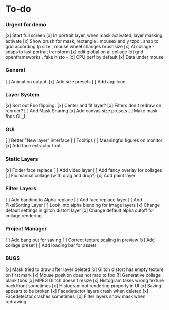 # To-do
### Urgent for demo

  [x] Start full screen
  [x] In portrait layer, when mask activated, layer masking activate
  [x] Show brush for mask, rectangle . mousex and y tzpo . snap to grid according tp size , mouse wheel changes brushsize
  [x] AI collage - snaps to last portrait transform
  [x] edit global on ai collage 
  [x] grid openframeworks . fake histo - 
  [x] CPU perf by default 
  [x] Data under mouse

### General
  [ ] Animation output.
  [x] Add size presets
  [ ] Add app icon

### Layer System
  [x] Sort out Fbo flipping.
  [x] Center and fit layer?
  [x] Filters don't redraw on reorder?
  [ ] Add Mask Sharing
  [x] Add canvas size presets
  [ ] Make mask fbos GL_L

### GUI
  [ ] Better "New layer" interface
  [ ] Tooltips
  [ ] Meaningful figures on monitor
  [x] Add face extractor tool

### Static Layers
  [x] Folder face replace
  [ ] Add video layer
  [ ] Add fancy overlay for collages
  [ ] Fix manual collage (with drag and drop?)
  [x] Add paint layer


### Filter Layers
  [ ] Add banding to Alpha replace
  [ ] Add face replace layer
  [ ] Add PixelSorting Layer
  [ ] Look into alpha blending for image layers
  [x] Change default settings in glitch distort layer
  [x] Change default alpha cutoff for collage rendering
 
### Project Manager
  [ ] Add bang out for saving
  [ ] Correct texture scaling in preview
  [x] Add collage preset
  [ ] Add loading bar for assets
 
 ### BUGS
  [x] Mask tried to draw after layer deleted
  [x] Glitch distort has empty texture on first mark
  [x] Mouse position does not map to fbo
  [!] Generative collage blank fbos
  [x] MPEG Glitch doesn't resize
  [x] Histogram takes wrong texture back/front sometimes
  [x] Histogram not rendering properly in UI
  [x] Saving appears to be broken
  [x] Facedetector layers crash when deleted
  [x] Facedetector crashes sometimes;
  [x] Filter layers show mask when redrawing
 
